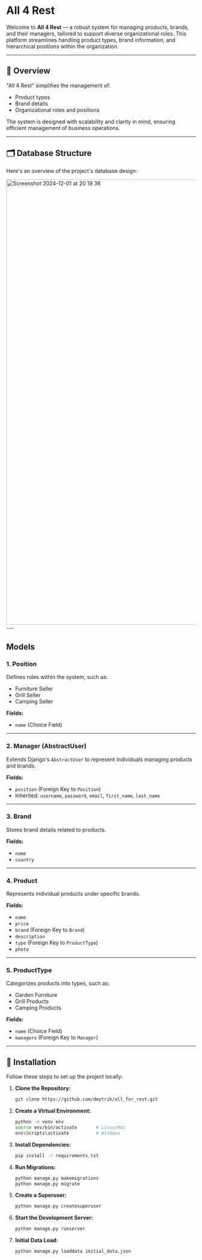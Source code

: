 # All 4 Rest

Welcome to **All 4 Rest** — a robust system for managing products, brands, and their managers, tailored to support diverse organizational roles. This platform streamlines handling product types, brand information, and hierarchical positions within the organization.

---

## 📖 Overview

"All 4 Rest" simplifies the management of:
- Product types
- Brand details
- Organizational roles and positions

The system is designed with scalability and clarity in mind, ensuring efficient management of business operations.

---

## 🗂️ Database Structure

Here's an overview of the project's database design:

<img width="1184" alt="Screenshot 2024-12-01 at 20 19 36" src="https://github.com/user-attachments/assets/49758279-c84f-4e25-baaf-6bf693a793ff">
---

## Models

### 1. **Position**
Defines roles within the system, such as:
- Furniture Seller
- Grill Seller
- Camping Seller

**Fields:**
- `name` (Choice Field)

---

### 2. **Manager (AbstractUser)**
Extends Django's `AbstractUser` to represent individuals managing products and brands.

**Fields:**
- `position` (Foreign Key to `Position`)
- Inherited: `username`, `password`, `email`, `first_name`, `last_name`

---

### 3. **Brand**
Stores brand details related to products.

**Fields:**
- `name`
- `country`

---

### 4. **Product**
Represents individual products under specific brands.

**Fields:**
- `name`
- `price`
- `brand` (Foreign Key to `Brand`)
- `description`
- `type` (Foreign Key to `ProductType`)
- `photo`

---

### 5. **ProductType**
Categorizes products into types, such as:
- Garden Furniture
- Grill Products
- Camping Products

**Fields:**
- `name` (Choice Field)
- `managers` (Foreign Key to `Manager`)

---

## 🚀 Installation

Follow these steps to set up the project locally:

1. **Clone the Repository:**
   ```bash
   git clone https://github.com/dmytrik/all_for_rest.git

2. **Create a Virtual Environment:**
   ```bash
   python -m venv env
   source env/bin/activate       # Linux/Mac
   env\Scripts\activate          # Windows 

3. **Install Dependencies:**
   ```bash
   pip install -r requirements.txt

4. **Run Migrations:**
   ```bash
   python manage.py makemigrations
   python manage.py migrate

5. **Create a Superuser:**
   ```bash
   python manage.py createsuperuser

6. **Start the Development Server:**
   ```bash
   python manage.py runserver

7. **Initial Data Load:**
   ```bash
   python manage.py loaddata initial_data.json

